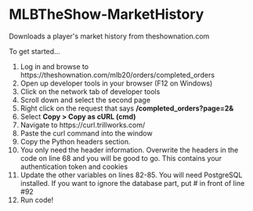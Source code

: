 # MLBTheShow-MarketHistory
Downloads a player's market history from theshownation.com 


To get started...
<ol>
  <li> Log in and browse to https://theshownation.com/mlb20/orders/completed_orders </li>
  <li> Open up developer tools in your browser (F12 on Windows) </li>
  <li> Click on the network tab of developer tools </li>
  <li> Scroll down and select the second page </li>
  <li>Right click on the request that says <strong> /completed_orders?page=2&</strong></li>
  <li> Select <strong> Copy > Copy as cURL (cmd) </strong> </li>
  <li> Navigate to https://curl.trillworks.com/ </li>
  <li> Paste the curl command into the window </li>
  <li> Copy the Python headers section. </li>
  <li> You only need the header information. Overwrite the headers in the code on line 68 and you will be good to go. This contains your authentication token and cookies </li>
  <li> Update the other variables on lines 82-85. You will need PostgreSQL installed. If you want to ignore the database part, put # in front of line #92 </li>
  <li> Run code! </li>
